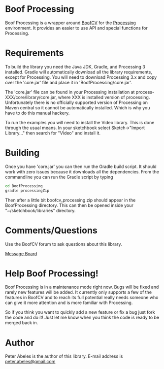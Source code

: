 # Boof Processing

Boof Processing is a wrapper around [BoofCV](http://boofcv.org) for the [Processing](https://processing.org/) environment.
It provides an  easier to use API and special functions for Processing.

# Requirements

To build the library you need the Java JDK, Gradle, and Processing 3 installed.  Gradle will automatically download all the library
requirements, except for Processing.  You will need to download Processing 3.x and copy over the 'core.jar' file and
place it in 'BoofProcessing/core.jar'.

The 'core.jar' file can be found in your Processing installation at process-XXX/core/library/core.jar, where XXX is
installed version of processing.  Unfortunately there is no officially supported version of Processing on Maven
central so it cannot be automatically installed.  Which is why you have to do this manual hackery.

To run the examples you will need to install the Video library.  This is done through the usual means.  In your sketchbook
select Sketch->"Import Library..." then search for "Video" and install it.

# Building

Once you have 'core.jar' you can then run the Gradle build script. It should work with zero issues because it downloads
all the dependencies.  From the commandline you can run the Gradle script by typing

```bash
cd BoofProcessing
gradle processingZip
```

Then after a little bit boofcv_processing.zip should appear in the BoofProcessing directory.  This can then be opened 
inside your "~/sketchbook/libraries" directory.

# Comments/Questions

Use the BoofCV forum to ask questions about this library.

[Message Board](http://groups.google.com/group/boofcv)

# Help Boof Processing!

Boof Processing is in a maintenance mode right now.  Bugs will be fixed and rarely new features will be added.  It
currently only supports a few of the features in BoofCV and to reach its full potential really needs someone who can
give it more attention and is more familiar with Processing.

So if you think you want to quickly add a new feature or fix a bug just fork the code and do it!  Just let me know
when you think the code is ready to be merged back in.

# Author

Peter Abeles is the author of this library.  E-mail address is peter.abeles@gmail.com
